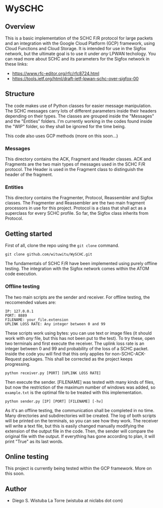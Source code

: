 # WySCHC

## Overview

This is a basic implementation of the SCHC F/R protocol for large packets and an integration with the Google Cloud
Platform (GCP) framework, using Cloud Functions and Cloud Storage.
It is intended for use in the Sigfox network, but the ultimate goal is to use it under *any*
LPWAN techology. You can read more about SCHC and its parameters for the Sigfox network
in these links:

* https://www.rfc-editor.org/rfc/rfc8724.html
* https://tools.ietf.org/html/draft-ietf-lpwan-schc-over-sigfox-00

## Structure

The code makes use of Python classes for easier message manipulation. The SCHC messages carry lots of different
parameters inside their headers depending on their types. The classes are grouped inside the "Messages" and the
"Entities" folders. I'm currently working in the codes found inside the "WIP" folder, so they shall be ignored for the time being.

This code also uses GCP methods (more on this soon...)

### Messages

This directory contains the ACK, Fragment and Header classes. ACK and Fragments are the two main types of messages
used in the SCHC F/R protocol. The Header is used in the Fragment class to distinguish the header of the fragment.

### Entities

This directory contains the Fragmenter, Protocol, Reassembler and Sigfox classes. The Fragmenter and Reassembler
are the two main fragment processors in use for this project. Protocol is a class that shall act as a superclass for
every SCHC profile. So far, the Sigfox class inherits from Protocol.

## Getting started

First of all, clone the repo using the `git clone` command.

```
git clone github.com/wituwitu/WySCHC.git
```

The fundamentals of SCHC F/R have been implemented using purely offline testing. The integration with the Sigfox
network comes within the ATOM code execution.

### Offline testing

The two main scripts are the sender and receiver. For offline testing, the reccomended values are:

```
IP: 127.0.0.1
PORT: 8889
FILENAME: your_file.extension
UPLINK LOSS RATE: Any integer between 0 and 99
```

These scripts work using bytes: you can use text or image files (it should work with *any* file, but this has not
been put to the test). To try these, open two terminals and first execute the receiver. The uplink loss rate is an integer between 0 and 99
and probability of the loss of a SCHC packet. Inside the code you will find that this only applies for non-SCHC-ACK-Request packages. This shall be corrected
as the project keeps progressing.

```
python receiver.py [PORT] [UPLINK LOSS RATE]
```

Then execute the sender. [FILENAME] was tested with many kinds of files, but now the restriction of the maximum number of windows
was added, so `example.txt` is the optimal file to be treated with this implementation.

```
python sender.py [IP] [PORT] [FILENAME] [-hv]
```

As it's an offline testing, the communication shall be completed in no time. Many directories and subdirectories will
be created. The log of both scripts will be printed on the terminals, so you can see how they work. The receiver will 
write a text file, but this is easily 
changed manually modifying the extension of the output file in the code. Then, the sender will compare the original 
file with the output. If everything has gone
according to plan, it will print "True" as its last words.

## Online testing

This project is currently being tested within the GCP framework. More on this soon.

## Author

* Diego S. Wistuba La Torre (wistuba at niclabs dot com)